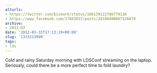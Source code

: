 ```yaml
---
alturls:
- https://twitter.com/bismark/status/186139122786779136
- https://www.facebook.com/17803937/posts/10100400607326679
archive:
- 2012-03
date: '2012-03-31T17:13:19+00:00'
slug: '1333213999'
tags:
- lds
---
```


Cold and rainy Saturday morning with LDSConf streaming on the laptop. Seriously, could there be a more perfect time to fold laundry?

